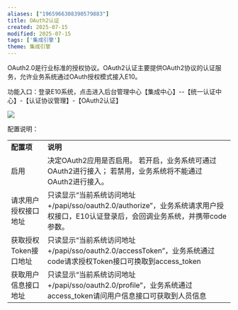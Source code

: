 ```yaml
---
aliases: ["1965966308390579883"]
title: OAuth2认证
created: 2025-07-15
modified: 2025-07-15
tags: ['集成引擎']
theme: 集成引擎
---
```


OAuth2.0是行业标准的授权协议。OAuth2认证主要提供OAuth2协议的认证服务，允许业务系统通过OAuth授权模式接入E10。

功能入口：登录E10系统，点击进入后台管理中心【集成中心】--【统一认证中心】-【认证协议管理】-【OAuth2认证】

![](https://myhelpdoc.oss-cn-heyuan.aliyuncs.com/mdimages/4330e9d5d0dd2195e26a4145dd303d1d.jpg)

配置说明：

|  |  |
| --- | --- |
| **配置项** | **说明** |
| 启用 | 决定OAuth2应用是否启用。  若开启，业务系统可通过OAuth2进行接入；  若禁用，业务系统将不能通过OAuth2进行接入。 |
| 请求用户授权接口地址 | 只读显示“当前系统访问地址+/papi/sso/oauth2.0/authorize”，业务系统请求用户授权接口，E10认证登录后，会回调业务系统，并携带code参数。 |
| 获取授权Token接口地址 | 只读显示“当前系统访问地址+/papi/sso/oauth2.0/accessToken”，业务系统通过code请求授权Token接口可换取到access\_token |
| 获取用户信息接口地址 | 只读显示“当前系统访问地址+/papi/sso/oauth2.0/profile”，业务系统通过access\_token请问用户信息接口可获取到人员信息 |
